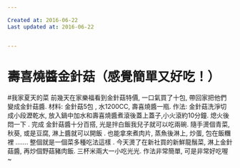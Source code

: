 ```yaml
---

Created at: 2016-06-22
Last updated at: 2016-06-22


---
```


# 壽喜燒醬金針菇（感覺簡單又好吃！）


#我家夏天的菜
前幾天在家樂福看到金針菇特價, 一口氣買了十包, 帶回家把他們變成金針菇醬.
材料: 金針菇5包 , 水1200CC, 壽喜燒醬一瓶.
作法: 金針菇洗淨切成小段瀝乾水, 放入鍋中加水和壽喜燒醬煮滾後蓋上蓋子,小火滾約10分鐘. 熄火後悶一下 . 完成
金針菇醬十分百搭, 光是拌白飯我兒子就可以吃兩碗.
隨手燙個青菜, 秋葵, 或是豆腐, 淋上醬就可以開飯 .
也能拿來煮肉片, 蒸魚後淋上, 炒蛋, 包在飯糰裡 .......
整個就是一個菜多種吃法這樣 .
今天燙了在新社買的新鮮龍鬚菜, 淋上金針菇醬, 再炒個野菇豬肉飯. 三杯米兩大一小吃光光.
作法非常簡單, 可是非常好吃喔 ~


